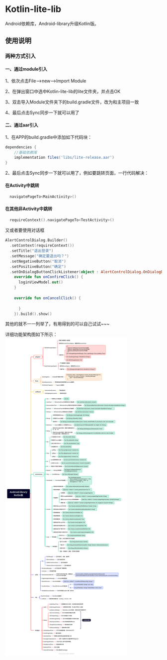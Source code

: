 # Kotlin-lite-lib
Android依赖库，Android-library升级Kotlin版。

## 使用说明

### 两种方式引入
#### 一、通过module引入
1、依次点击File–>new–>Import Module

2、在弹出窗口中选中Kotlin-lite-lib的lite文件夹，并点击OK

3、双击导入Module文件夹下的build.gradle文件，改为和主项目一致

4、最后点击Sync同步一下就可以用了

#### 二、通过aar引入
1、在APP的build.gradle中添加如下代码块：
```gradle
dependencies {
    //基础依赖库
    implementation files('libs/lite-release.aar')
}
```
2、最后点击Sync同步一下就可以用了，例如要跳转页面，一行代码解决：
#### 在Activity中跳转
```Kotlin
  navigatePageTo<MainActivity>()
```
#### 在其他非Activity中跳转
```Kotlin
  requireContext().navigatePageTo<TestActivity>()
```
又或者要使用对话框
```Kotlin
AlertControlDialog.Builder()
  .setContext(requireContext())
  .setTitle("退出登录")
  .setMessage("确定要退出吗？")
  .setNegativeButton("取消")
  .setPositiveButton("确定")
  .setOnDialogButtonClickListener(object : AlertControlDialog.OnDialogButtonClickListener {
    override fun onConfirmClick() {
      loginViewModel.out()
    }

    override fun onCancelClick() {
    
      }
    }).build().show()
```
其他的就不一一列举了，有用得到的可以自己试试~~~

详细功能架构图如下所示：
![框架功能图](https://github.com/AndroidCoderPeng/Kotlin-lite-lib/blob/main/app/src/main/assets/Android-library-Kotlin.png)
